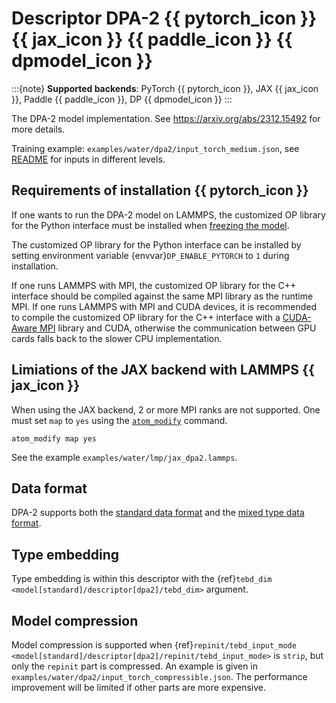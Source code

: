 # Descriptor DPA-2 {{ pytorch_icon }} {{ jax_icon }} {{ paddle_icon }} {{ dpmodel_icon }}

:::{note}
**Supported backends**: PyTorch {{ pytorch_icon }}, JAX {{ jax_icon }}, Paddle {{ paddle_icon }}, DP {{ dpmodel_icon }}
:::

The DPA-2 model implementation. See https://arxiv.org/abs/2312.15492 for more details.

Training example: `examples/water/dpa2/input_torch_medium.json`, see [README](../../examples/water/dpa2/README.md) for inputs in different levels.

## Requirements of installation {{ pytorch_icon }}

If one wants to run the DPA-2 model on LAMMPS, the customized OP library for the Python interface must be installed when [freezing the model](../freeze/freeze.md).

The customized OP library for the Python interface can be installed by setting environment variable {envvar}`DP_ENABLE_PYTORCH` to `1` during installation.

If one runs LAMMPS with MPI, the customized OP library for the C++ interface should be compiled against the same MPI library as the runtime MPI.
If one runs LAMMPS with MPI and CUDA devices, it is recommended to compile the customized OP library for the C++ interface with a [CUDA-Aware MPI](https://developer.nvidia.com/mpi-solutions-gpus) library and CUDA,
otherwise the communication between GPU cards falls back to the slower CPU implementation.

## Limiations of the JAX backend with LAMMPS {{ jax_icon }}

When using the JAX backend, 2 or more MPI ranks are not supported. One must set `map` to `yes` using the [`atom_modify`](https://docs.lammps.org/atom_modify.html) command.

```lammps
atom_modify map yes
```

See the example `examples/water/lmp/jax_dpa2.lammps`.

## Data format

DPA-2 supports both the [standard data format](../data/system.md) and the [mixed type data format](../data/system.md#mixed-type).

## Type embedding

Type embedding is within this descriptor with the {ref}`tebd_dim <model[standard]/descriptor[dpa2]/tebd_dim>` argument.

## Model compression

Model compression is supported when {ref}`repinit/tebd_input_mode <model[standard]/descriptor[dpa2]/repinit/tebd_input_mode>` is `strip`, but only the `repinit` part is compressed.
An example is given in `examples/water/dpa2/input_torch_compressible.json`.
The performance improvement will be limited if other parts are more expensive.
